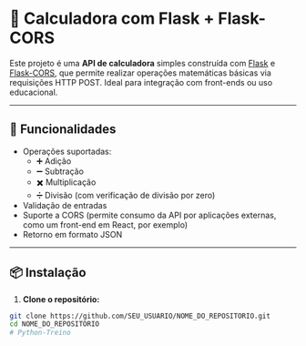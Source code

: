 # 🧮 Calculadora com Flask + Flask-CORS

Este projeto é uma **API de calculadora** simples construída com [Flask](https://flask.palletsprojects.com/) e [Flask-CORS](https://flask-cors.readthedocs.io/), que permite realizar operações matemáticas básicas via requisições HTTP POST. Ideal para integração com front-ends ou uso educacional.

---

## 🚀 Funcionalidades

- Operações suportadas:
  - ➕ Adição
  - ➖ Subtração
  - ✖️ Multiplicação
  - ➗ Divisão (com verificação de divisão por zero)
- Validação de entradas
- Suporte a CORS (permite consumo da API por aplicações externas, como um front-end em React, por exemplo)
- Retorno em formato JSON

---

## 📦 Instalação

1. **Clone o repositório:**

```bash
git clone https://github.com/SEU_USUARIO/NOME_DO_REPOSITORIO.git
cd NOME_DO_REPOSITORIO
# Python-Treino
